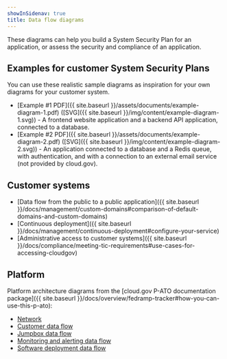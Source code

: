 ```yaml
---
showInSidenav: true
title: Data flow diagrams
---
```


These diagrams can help you build a System Security Plan for an application, or assess the security and compliance of an application.

## Examples for customer System Security Plans

You can use these realistic sample diagrams as inspiration for your own diagrams for your customer system.

* [Example #1 PDF]({{ site.baseurl }}/assets/documents/example-diagram-1.pdf) ([SVG]({{ site.baseurl }}/img/content/example-diagram-1.svg)) - A frontend website application and a backend API application, connected to a database.
* [Example #2 PDF]({{ site.baseurl }}/assets/documents/example-diagram-2.pdf) ([SVG]({{ site.baseurl }}/img/content/example-diagram-2.svg)) - An application connected to a database and a Redis queue, with authentication, and with a connection to an external email service (not provided by cloud.gov).

## Customer systems

* [Data flow from the public to a public application]({{ site.baseurl }}/docs/management/custom-domains#comparison-of-default-domains-and-custom-domains)
* [Continuous deployment]({{ site.baseurl }}/docs/management/continuous-deployment#configure-your-service)
* [Administrative access to customer systems]({{ site.baseurl }}/docs/compliance/meeting-tic-requirements#use-cases-for-accessing-cloudgov)

## Platform

Platform architecture diagrams from the [cloud.gov P-ATO documentation package]({{ site.baseurl }}/docs/overview/fedramp-tracker#how-you-can-use-this-p-ato):

* [Network](https://diagrams.fr.cloud.gov/10-1-network.html)
* [Customer data flow](https://diagrams.fr.cloud.gov/10-4.1-customer-data-flow.html)
* [Jumpbox data flow](https://diagrams.fr.cloud.gov/10-4.2-jumpbox.html)
* [Monitoring and alerting data flow](https://diagrams.fr.cloud.gov/10-4.3-monitoring.html)
* [Software deployment data flow](https://diagrams.fr.cloud.gov/10-4.4-software-deployment.html)

